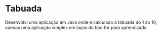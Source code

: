 # Tabuada
Desenvolvi uma aplicação em Java onde é calculado a tabuada do 1 ao 10, apenas uma aplicação simples em laços do tipo for para aprendizado
